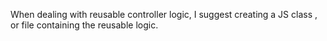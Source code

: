 When dealing with reusable controller logic, I suggest creating a JS class , or file containing the reusable logic.
